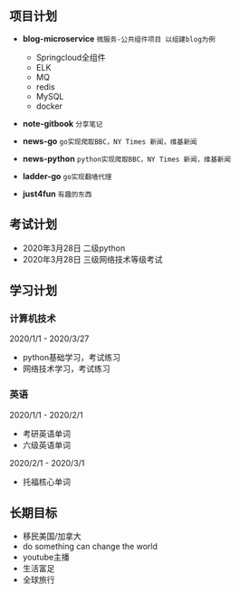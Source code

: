## 项目计划

* **blog-microservice** `微服务-公共组件项目 以组建blog为例`
  * Springcloud全组件
  * ELK
  * MQ
  * redis
  * MySQL
  * docker
  

* **note-gitbook** `分享笔记`

* **news-go**  `go实现爬取BBC，NY Times 新闻，维基新闻`

* **news-python**  `python实现爬取BBC，NY Times 新闻，维基新闻`

* **ladder-go** `go实现翻墙代理`

* **just4fun**   `有趣的东西`

## 考试计划
 
 * 2020年3月28日 二级python
 * 2020年3月28日 三级网络技术等级考试
 
## 学习计划
 ### 计算机技术
  2020/1/1 - 2020/3/27
 * python基础学习，考试练习
 * 网络技术学习，考试练习
 
 ### 英语
 2020/1/1 - 2020/2/1
 
 * 考研英语单词
 * 六级英语单词
 
 2020/2/1 - 2020/3/1
 
 * 托福核心单词
 
## 长期目标
 * 移民美国/加拿大
 * do something can change the world
 * youtube主播
 * 生活富足
 * 全球旅行

